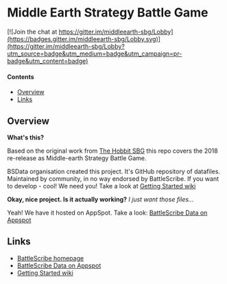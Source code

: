 Middle Earth Strategy Battle Game
================

[![Join the chat at https://gitter.im/middleearth-sbg/Lobby](https://badges.gitter.im/middleearth-sbg/Lobby.svg)](https://gitter.im/middleearth-sbg/Lobby?utm_source=badge&utm_medium=badge&utm_campaign=pr-badge&utm_content=badge)

#### Contents ####

* [Overview][]
* [Links][]

## Overview ##
[Overview]: #overview

__What's this?__

Based on the original work from [The Hobbit SBG][] this repo covers the 2018 re-release as Middle-earth Strategy Battle Game.

BSData organisation created this project. It's GitHub repository of datafiles.
Maintained by community, in no way endorsed by BattleScribe. If you want
to develop - cool! We need you! Take a look at [Getting Started wiki][]

__Okay, nice project. Is it actually working?__ _I just want those files..._

Yeah! We have it hosted on AppSpot. Take a look: [BattleScribe Data on Appspot][]


## Links ##
[Links]: #links

* [BattleScribe homepage][]
* [BattleScribe Data on Appspot][]
* [Getting Started wiki][]

[The Hobbit SBG]: http://battlescribedata.appspot.com/#/repo/hobbit
[BattleScribe homepage]: https://www.battlescribe.net/
[BattleScribe Data on Appspot]: https://battlescribedata.appspot.com/#/repos
[Getting Started wiki]: https://github.com/BSData/bsdata/wiki/Home#getting-started
